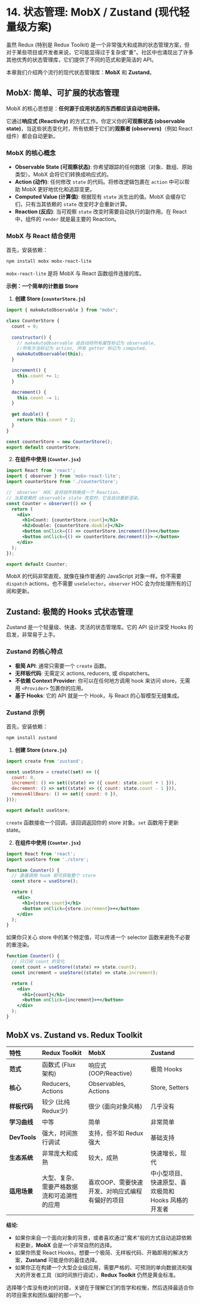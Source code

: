 # 14. 状态管理: MobX / Zustand (现代轻量级方案)

虽然 Redux (特别是 Redux Toolkit) 是一个非常强大和成熟的状态管理方案，但对于某些项目或开发者来说，它可能显得过于复杂或"重"。社区中也涌现出了许多其他优秀的状态管理库，它们提供了不同的范式和更简洁的 API。

本章我们介绍两个流行的现代状态管理库：**MobX** 和 **Zustand**。

## MobX: 简单、可扩展的状态管理

MobX 的核心思想是：**任何源于应用状态的东西都应该自动地获得。**

它通过**响应式 (Reactivity)** 的方式工作。你定义你的**可观察状态 (observable state)**，当这些状态变化时，所有依赖于它们的**观察者 (observers)**（例如 React 组件）都会自动更新。

### MobX 的核心概念

- **Observable State (可观察状态)**: 你希望跟踪的任何数据（对象、数组、原始类型）。MobX 会将它们转换成响应式的。
- **Action (动作)**: 任何修改 `state` 的代码。将修改逻辑包裹在 `action` 中可以帮助 MobX 更好地优化和追踪变更。
- **Computed Value (计算值)**: 根据现有 `state` 派生出的值。MobX 会缓存它们，只有当其依赖的 `state` 改变时才会重新计算。
- **Reaction (反应)**: 当可观察 `state` 改变时需要自动执行的副作用。在 React 中，组件的 `render` 就是最主要的 Reaction。

### MobX 与 React 结合使用

首先，安装依赖：
```bash
npm install mobx mobx-react-lite
```
`mobx-react-lite` 是将 MobX 与 React 函数组件连接的库。

**示例：一个简单的计数器 Store**

1.  **创建 Store (`counterStore.js`)**

```javascript
import { makeAutoObservable } from "mobx";

class CounterStore {
  count = 0;
  
  constructor() {
    // makeAutoObservable 会自动将所有属性标记为 observable,
    //所有方法标记为 action, 所有 getter 标记为 computed。
    makeAutoObservable(this);
  }

  increment() {
    this.count += 1;
  }

  decrement() {
    this.count -= 1;
  }
  
  get double() {
    return this.count * 2;
  }
}

const counterStore = new CounterStore();
export default counterStore;
```

2.  **在组件中使用 (`Counter.jsx`)**

```jsx
import React from 'react';
import { observer } from 'mobx-react-lite';
import counterStore from './counterStore';

// `observer` HOC 会将组件转换成一个 Reaction，
// 当其依赖的 observable state 改变时，它会自动重新渲染。
const Counter = observer(() => {
  return (
    <div>
      <h1>Count: {counterStore.count}</h1>
      <h2>Double: {counterStore.double}</h2>
      <button onClick={() => counterStore.increment()}>+</button>
      <button onClick={() => counterStore.decrement()}>-</button>
    </div>
  );
});

export default Counter;
```
MobX 的代码非常直观，就像在操作普通的 JavaScript 对象一样。你不需要 `dispatch` actions，也不需要 `useSelector`。`observer` HOC 会为你处理所有的订阅和更新。

## Zustand: 极简的 Hooks 式状态管理

Zustand 是一个轻量级、快速、灵活的状态管理库。它的 API 设计深受 Hooks 的启发，非常易于上手。

### Zustand 的核心特点

- **极简 API**: 通常只需要一个 `create` 函数。
- **无样板代码**: 无需定义 actions, reducers, 或 dispatchers。
- **不依赖 Context Provider**: 你可以在任何地方调用 hook 来访问 store，无需用 `<Provider>` 包裹你的应用。
- **基于 Hooks**: 它的 API 就是一个 Hook，与 React 的心智模型无缝集成。

### Zustand 示例

首先，安装依赖：
```bash
npm install zustand
```

1.  **创建 Store (`store.js`)**

```javascript
import create from 'zustand';

const useStore = create((set) => ({
  count: 0,
  increment: () => set((state) => ({ count: state.count + 1 })),
  decrement: () => set((state) => ({ count: state.count - 1 })),
  removeAllBears: () => set({ count: 0 }),
}));

export default useStore;
```
`create` 函数接收一个回调，该回调返回你的 store 对象。`set` 函数用于更新 state。

2.  **在组件中使用 (`Counter.jsx`)**

```jsx
import React from 'react';
import useStore from './store';

function Counter() {
  // 直接调用 hook 即可获取整个 store
  const store = useStore();

  return (
    <div>
      <h1>{store.count}</h1>
      <button onClick={store.increment}>+</button>
    </div>
  );
}
```

如果你只关心 store 中的某个特定值，可以传递一个 selector 函数来避免不必要的重渲染。

```jsx
function Counter() {
  // 只订阅 count 的变化
  const count = useStore((state) => state.count);
  const increment = useStore((state) => state.increment);

  return (
    <div>
      <h1>{count}</h1>
      <button onClick={increment}>+</button>
    </div>
  );
}
```

## MobX vs. Zustand vs. Redux Toolkit

| 特性 | Redux Toolkit | MobX | Zustand |
| :--- | :--- | :--- | :--- |
| **范式** | 函数式 (Flux 架构) | 响应式 (OOP/Reactive) | 极简 Hooks |
| **核心** | Reducers, Actions | Observables, Actions | Store, Setters |
| **样板代码** | 较少 (比纯Redux少) | 很少 (面向对象风格) | 几乎没有 |
| **学习曲线** | 中等 | 简单 | 非常简单 |
| **DevTools** | 强大，时间旅行调试 | 支持，但不如 Redux 强大 | 基础支持 |
| **生态系统** | 非常庞大和成熟 | 较大，成熟 | 快速增长，现代 |
| **适用场景** | 大型、复杂、需要严格数据流和可追溯性的应用 | 喜欢OOP、需要快速开发、对响应式编程有偏好的项目 | 中小型项目、快速原型、喜欢极简和 Hooks 风格的开发者 |

**结论**:
- 如果你来自一个面向对象的背景，或者喜欢通过"魔术"般的方式自动追踪依赖和更新，**MobX** 会是一个非常自然的选择。
- 如果你热爱 React Hooks，想要一个极简、无样板代码、开箱即用的解决方案，**Zustand** 可能是你的最佳选择。
- 如果你正在构建一个大型企业级应用，需要严格的、可预测的单向数据流和强大的开发者工具（如时间旅行调试），**Redux Toolkit** 仍然是黄金标准。

选择哪个库没有绝对的对错，关键在于理解它们的哲学和权衡，然后选择最适合你的项目需求和团队偏好的那一个。 